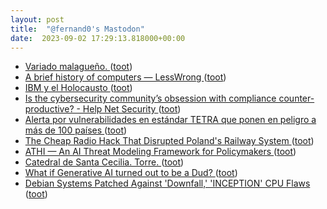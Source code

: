 ```yaml
---
layout: post
title:  "@fernand0's Mastodon"
date:  2023-09-02 17:29:13.818000+00:00
---
```

*  [Variado malagueño. ](https://avecesunafoto.wordpress.com/2023/09/02/variado-malagueno) ([toot](https://mastodon.social/@fernand0/110996734202035613))
*  [A brief history of computers — LessWrong ](https://www.lesswrong.com/posts/vfRpzyGsikujm9ujj/a-brief-history-of-computer) ([toot](https://mastodon.social/@fernand0/110996657293456440))
*  [IBM y el Holocausto ](https://revistareplicante.com/ibm-y-el-holocausto) ([toot](https://mastodon.social/@fernand0/110996419134208810))
*  [Is the cybersecurity community’s obsession with compliance counter-productive? - Help Net Security ](https://www.helpnetsecurity.com/2023/08/29/compliance-standards) ([toot](https://mastodon.social/@fernand0/110996173301633597))
*  [Alerta por vulnerabilidades en estándar TETRA que ponen en peligro a más de 100 países ](https://unaaldia.hispasec.com/2023/08/alerta-por-vulnerabilidades-en-estandar-tetra-que-ponen-en-peligro-a-mas-de-100-paises.htm) ([toot](https://mastodon.social/@fernand0/110995926698248082))
*  [The Cheap Radio Hack That Disrupted Poland's Railway System ](https://www.wired.com/story/poland-train-radio-stop-attack) ([toot](https://mastodon.social/@fernand0/110995298356643249))
*  [ATHI — An AI Threat Modeling Framework for Policymakers ](https://danielmiessler.com/p/athi-an-ai-threat-modeling-framework-for-policymaker) ([toot](https://mastodon.social/@fernand0/110995157650610988))
*  [Catedral de Santa Cecilia. Torre. ](https://www.flickr.com/photos/fernand0/53158967210) ([toot](https://mastodon.social/@fernand0/110995153733916055))
*  [What if Generative AI turned out to be a Dud? ](https://garymarcus.substack.com/p/what-if-generative-ai-turned-ou) ([toot](https://mastodon.social/@fernand0/110994834793026102))
*  [Debian Systems Patched Against 'Downfall,' 'INCEPTION' CPU Flaws ](https://www.linuxtoday.com/news/debian-systems-patched-against-downfall-inception-cpu-flaws) ([toot](https://mastodon.social/@fernand0/110994573059202154))
